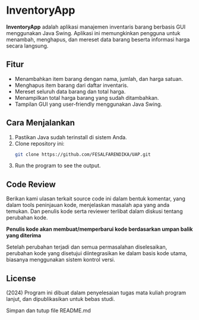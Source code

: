 # InventoryApp

**InventoryApp** adalah aplikasi manajemen inventaris barang berbasis GUI menggunakan Java Swing. Aplikasi ini memungkinkan pengguna untuk menambah, menghapus, dan mereset data barang beserta informasi harga secara langsung.

## Fitur
- Menambahkan item barang dengan nama, jumlah, dan harga satuan.
- Menghapus item barang dari daftar inventaris.
- Mereset seluruh data barang dan total harga.
- Menampilkan total harga barang yang sudah ditambahkan.
- Tampilan GUI yang user-friendly menggunakan Java Swing.

## Cara Menjalankan
1. Pastikan Java sudah terinstall di sistem Anda.
2. Clone repository ini:
   ```bash
   git clone https://github.com/FESALFARENDIKA/UAP.git
3. Run the program to see the output.

## Code Review
Berikan kami ulasan terkait source code ini dalam bentuk komentar, yang dalam tools peninjauan
kode, menjelaskan masalah apa yang anda temukan. Dan penulis kode serta reviewer
terlibat dalam diskusi tentang perubahan kode.

**Penulis kode akan membuat/memperbarui kode berdasarkan umpan balik yang diterima**

Setelah perubahan terjadi dan semua
permasalahan diselesaikan, perubahan kode yang disetujui diintegrasikan ke dalam
basis kode utama, biasanya menggunakan sistem kontrol versi.

## License
(2024) Program ini dibuat dalam penyelesaian tugas mata kuliah program lanjut, dan dipublikasikan untuk bebas studi.

Simpan dan tutup file README.md